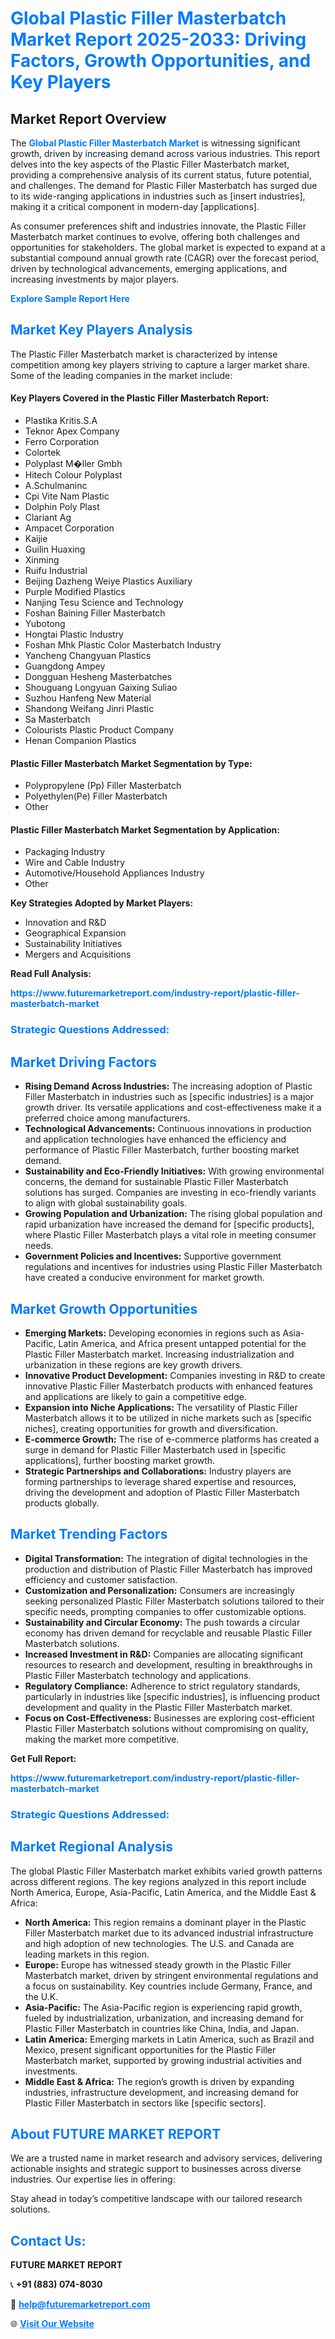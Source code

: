 <h1 style="color: #007BFF;">Global Plastic Filler Masterbatch Market Report 2025-2033: Driving Factors, Growth Opportunities, and Key Players</h1>

<section id="overview">
<h2>Market Report Overview</h2>
<p>The <a href="https://www.futuremarketreport.com/industry-report/plastic-filler-masterbatch-market" style="color: #007BFF; text-decoration: none;"><strong>Global Plastic Filler Masterbatch Market</strong></a> is witnessing significant growth, driven by increasing demand across various industries. This report delves into the key aspects of the Plastic Filler Masterbatch market, providing a comprehensive analysis of its current status, future potential, and challenges. The demand for Plastic Filler Masterbatch has surged due to its wide-ranging applications in industries such as [insert industries], making it a critical component in modern-day [applications].</p>
<p>As consumer preferences shift and industries innovate, the Plastic Filler Masterbatch market continues to evolve, offering both challenges and opportunities for stakeholders. The global market is expected to expand at a substantial compound annual growth rate (CAGR) over the forecast period, driven by technological advancements, emerging applications, and increasing investments by major players.</p>
</section>

<section id="overview">
<p><a href="https://www.futuremarketreport.com/request-sample/reportId=30608" style="color: #007BFF; text-decoration: none;"><strong>Explore Sample Report Here</strong></a></p>
</section>

<section id="key-players">
<h2 style="color: #007BFF;">Market Key Players Analysis</h2>
<p>The Plastic Filler Masterbatch market is characterized by intense competition among key players striving to capture a larger market share. Some of the leading companies in the market include:</p>
<h4>Key Players Covered in the Plastic Filler Masterbatch Report:</h4>
<ul><li>Plastika Kritis.S.A</li><li>Teknor Apex Company</li><li>Ferro Corporation</li><li>Colortek</li><li>Polyplast M�ller Gmbh</li><li>Hitech Colour Polyplast</li><li>A.Schulmaninc</li><li>Cpi Vite Nam Plastic</li><li>Dolphin Poly Plast</li><li>Clariant Ag</li><li>Ampacet Corporation</li><li>Kaijie</li><li>Guilin Huaxing</li><li>Xinming</li><li>Ruifu Industrial</li><li>Beijing Dazheng Weiye Plastics Auxiliary</li><li>Purple Modified Plastics</li><li>Nanjing Tesu Science and Technology</li><li>Foshan Baining Filler Masterbatch</li><li>Yubotong</li><li>Hongtai Plastic Industry</li><li>Foshan Mhk Plastic Color Masterbatch Industry</li><li>Yancheng Changyuan Plastics</li><li>Guangdong Ampey</li><li>Dongguan Hesheng Masterbatches</li><li>Shouguang Longyuan Gaixing Suliao</li><li>Suzhou Hanfeng New Material</li><li>Shandong Weifang Jinri Plastic</li><li>Sa Masterbatch</li><li>Colourists Plastic Product Company</li><li>Henan Companion Plastics</li></ul>
<h4>Plastic Filler Masterbatch Market Segmentation by Type:</h4>
<ul><li>Polypropylene (Pp) Filler Masterbatch</li><li>Polyethylen(Pe) Filler Masterbatch</li><li>Other</li></ul>

<h4>Plastic Filler Masterbatch Market Segmentation by Application:</h4>
<ul><li>Packaging Industry</li><li>Wire and Cable Industry</li><li>Automotive/Household Appliances Industry</li><li>Other</li></ul>
<p><strong>Key Strategies Adopted by Market Players:</strong></p>
<ul>
<li>Innovation and R&D</li>
<li>Geographical Expansion</li>
<li>Sustainability Initiatives</li>
<li>Mergers and Acquisitions</li>
</ul>
</section>

<section>
<p><strong>Read Full Analysis: </strong></p><a href="https://www.futuremarketreport.com/industry-report/plastic-filler-masterbatch-market" style="color: #007BFF; text-decoration: none;"><strong>https://www.futuremarketreport.com/industry-report/plastic-filler-masterbatch-market</strong></a>
<h3 style="color: #007BFF;">Strategic Questions Addressed:</h3>
</section>

<section id="driving-factors">
<h2 style="color: #007BFF;">Market Driving Factors</h2>
<ul>
<li><strong>Rising Demand Across Industries:</strong> The increasing adoption of Plastic Filler Masterbatch in industries such as [specific industries] is a major growth driver. Its versatile applications and cost-effectiveness make it a preferred choice among manufacturers.</li>
<li><strong>Technological Advancements:</strong> Continuous innovations in production and application technologies have enhanced the efficiency and performance of Plastic Filler Masterbatch, further boosting market demand.</li>
<li><strong>Sustainability and Eco-Friendly Initiatives:</strong> With growing environmental concerns, the demand for sustainable Plastic Filler Masterbatch solutions has surged. Companies are investing in eco-friendly variants to align with global sustainability goals.</li>
<li><strong>Growing Population and Urbanization:</strong> The rising global population and rapid urbanization have increased the demand for [specific products], where Plastic Filler Masterbatch plays a vital role in meeting consumer needs.</li>
<li><strong>Government Policies and Incentives:</strong> Supportive government regulations and incentives for industries using Plastic Filler Masterbatch have created a conducive environment for market growth.</li>
</ul>
</section>

<section id="growth-opportunities">
<h2 style="color: #007BFF;">Market Growth Opportunities</h2>
<ul>
<li><strong>Emerging Markets:</strong> Developing economies in regions such as Asia-Pacific, Latin America, and Africa present untapped potential for the Plastic Filler Masterbatch market. Increasing industrialization and urbanization in these regions are key growth drivers.</li>
<li><strong>Innovative Product Development:</strong> Companies investing in R&D to create innovative Plastic Filler Masterbatch products with enhanced features and applications are likely to gain a competitive edge.</li>
<li><strong>Expansion into Niche Applications:</strong> The versatility of Plastic Filler Masterbatch allows it to be utilized in niche markets such as [specific niches], creating opportunities for growth and diversification.</li>
<li><strong>E-commerce Growth:</strong> The rise of e-commerce platforms has created a surge in demand for Plastic Filler Masterbatch used in [specific applications], further boosting market growth.</li>
<li><strong>Strategic Partnerships and Collaborations:</strong> Industry players are forming partnerships to leverage shared expertise and resources, driving the development and adoption of Plastic Filler Masterbatch products globally.</li>
</ul>
</section>

<section id="trending-factors">
<h2 style="color: #007BFF;">Market Trending Factors</h2>
<ul>
<li><strong>Digital Transformation:</strong> The integration of digital technologies in the production and distribution of Plastic Filler Masterbatch has improved efficiency and customer satisfaction.</li>
<li><strong>Customization and Personalization:</strong> Consumers are increasingly seeking personalized Plastic Filler Masterbatch solutions tailored to their specific needs, prompting companies to offer customizable options.</li>
<li><strong>Sustainability and Circular Economy:</strong> The push towards a circular economy has driven demand for recyclable and reusable Plastic Filler Masterbatch solutions.</li>
<li><strong>Increased Investment in R&D:</strong> Companies are allocating significant resources to research and development, resulting in breakthroughs in Plastic Filler Masterbatch technology and applications.</li>
<li><strong>Regulatory Compliance:</strong> Adherence to strict regulatory standards, particularly in industries like [specific industries], is influencing product development and quality in the Plastic Filler Masterbatch market.</li>
<li><strong>Focus on Cost-Effectiveness:</strong> Businesses are exploring cost-efficient Plastic Filler Masterbatch solutions without compromising on quality, making the market more competitive.</li>
</ul>
</section>

<section>
<p><strong>Get Full Report: </strong></p><a href="https://www.futuremarketreport.com/industry-report/plastic-filler-masterbatch-market" style="color: #007BFF; text-decoration: none;"><strong>https://www.futuremarketreport.com/industry-report/plastic-filler-masterbatch-market</strong></a>
<h3 style="color: #007BFF;">Strategic Questions Addressed:</h3>
</section>


<section id="regional-analysis">
<h2 style="color: #007BFF;">Market Regional Analysis</h2>
<p>The global Plastic Filler Masterbatch market exhibits varied growth patterns across different regions. The key regions analyzed in this report include North America, Europe, Asia-Pacific, Latin America, and the Middle East & Africa:</p>
<ul>
<li><strong>North America:</strong> This region remains a dominant player in the Plastic Filler Masterbatch market due to its advanced industrial infrastructure and high adoption of new technologies. The U.S. and Canada are leading markets in this region.</li>
<li><strong>Europe:</strong> Europe has witnessed steady growth in the Plastic Filler Masterbatch market, driven by stringent environmental regulations and a focus on sustainability. Key countries include Germany, France, and the U.K.</li>
<li><strong>Asia-Pacific:</strong> The Asia-Pacific region is experiencing rapid growth, fueled by industrialization, urbanization, and increasing demand for Plastic Filler Masterbatch in countries like China, India, and Japan.</li>
<li><strong>Latin America:</strong> Emerging markets in Latin America, such as Brazil and Mexico, present significant opportunities for the Plastic Filler Masterbatch market, supported by growing industrial activities and investments.</li>
<li><strong>Middle East & Africa:</strong> The region’s growth is driven by expanding industries, infrastructure development, and increasing demand for Plastic Filler Masterbatch in sectors like [specific sectors].</li>
</ul>
</section>

<footer>
<h2 style="color: #007BFF;">About FUTURE MARKET REPORT</h2>
<p>We are a trusted name in market research and advisory services, delivering actionable insights and strategic support to businesses across diverse industries. Our expertise lies in offering:</p>

<p>Stay ahead in today’s competitive landscape with our tailored research solutions.</p>

<h2 style="color: #007BFF;">Contact Us:</h2>
<p><strong>FUTURE MARKET REPORT</strong></p>
<p>📞 <strong>+91 (883) 074-8030</strong></p>
<p>📧 <strong><a href="mailto:help@futuremarketreport.com" style="color: #007BFF;">help@futuremarketreport.com</a></strong></p>
<p>🌐 <strong><a href="https://www.futuremarketreport.com/" style="color: #007BFF;">Visit Our Website</a></strong></p>
</footer>